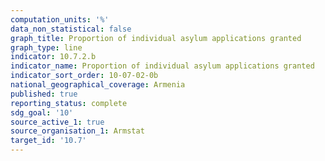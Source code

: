 ```yaml
---
computation_units: '%'
data_non_statistical: false
graph_title: Proportion of individual asylum applications granted
graph_type: line
indicator: 10.7.2.b
indicator_name: Proportion of individual asylum applications granted
indicator_sort_order: 10-07-02-0b
national_geographical_coverage: Armenia
published: true
reporting_status: complete
sdg_goal: '10'
source_active_1: true
source_organisation_1: Armstat
target_id: '10.7'
---
```

